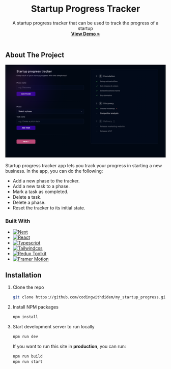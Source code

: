 <div align="center">
  <h1 align="center">Startup Progress Tracker</h1>

  <p align="center">
    A startup progress tracker that can be used to track the progress of a startup
    <br />
    <a href="https://my-startup-progress.vercel.app/"><strong>View Demo »</strong></a>
    <br />
    <br />
  </p>
</div>

## About The Project

[![Startup Progress Tracker Screen Shot][product-screenshot]](https://my-startup-progress.vercel.app/)

Startup progress tracker app lets you track your progress in starting a new business.
In the app, you can do the following:

- Add a new phase to the tracker.
- Add a new task to a phase.
- Mark a task as completed.
- Delete a task.
- Delete a phase.
- Reset the tracker to its initial state.

### Built With

- [![Next][next.js]][next-url]
- [![React][react.js]][react-url]
- [![Typescript][typescript]][typescript-url]
- [![Tailwindcss][tailwindcss]][tailwindcss-url]
- [![Redux Toolkit][redux-toolkit]][redux-toolkit-url]
- [![Framer Motion][framer-motion]][framer-motion-url]

## Installation

1. Clone the repo
   ```sh
   git clone https://github.com/codingwithdidem/my_startup_progress.git
   ```
2. Install NPM packages
   ```sh
   npm install
   ```
3. Start development server to run locally

   ```sh
   npm run dev
   ```

   If you want to run this site in **production**, you can run:

   ```sh
   npm run build
   npm run start
   ```

<!-- MARKDOWN LINKS & IMAGES -->

[product-screenshot]: https://raw.githubusercontent.com/codingwithdidem/my_startup_progress/main/public/images/screenshot.png?token=GHSAT0AAAAAACAHQHR5ISKAJ3Q4KYRHHGJCZAXJYQQ
[next.js]: https://img.shields.io/badge/next.js-000000?style=for-the-badge&logo=nextdotjs&logoColor=white
[next-url]: https://nextjs.org/
[react.js]: https://img.shields.io/badge/React-20232A?style=for-the-badge&logo=react&logoColor=61DAFB
[react-url]: https://reactjs.org/
[typescript]: https://img.shields.io/static/v1?style=for-the-badge&message=TypeScript&color=3178C6&logo=TypeScript&logoColor=FFFFFF&label=
[typescript-url]: https://www.typescriptlang.org/
[tailwindcss]: https://img.shields.io/static/v1?style=for-the-badge&message=Tailwind+CSS&color=222222&logo=Tailwind+CSS&logoColor=06B6D4&label=
[tailwindcss-url]: https://tailwindcss.com/
[redux-toolkit]: https://img.shields.io/static/v1?style=for-the-badge&message=Redux+Toolkit&color=764ABC&logo=Redux&logoColor=FFFFFF&label=
[redux-toolkit-url]: https://redux-toolkit.js.org/
[framer-motion]: https://img.shields.io/static/v1?style=for-the-badge&message=Framer+Motion&color=0055FF&logo=Framer&logoColor=FFFFFF&label=
[framer-motion-url]: https://www.framer.com/motion/
